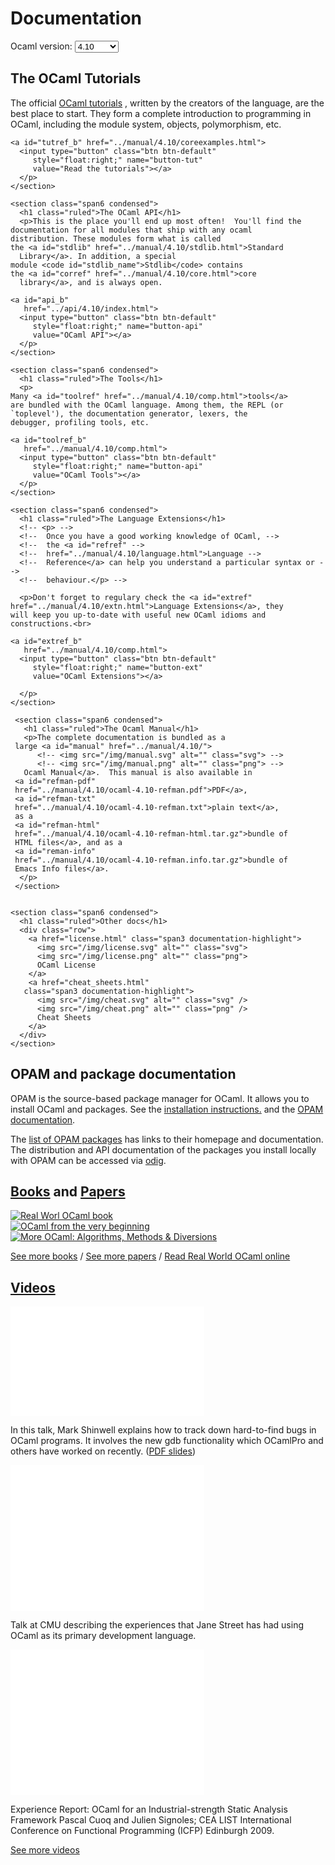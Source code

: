 <!-- ((! set title Docs !)) ((! set documentation !)) ((! set nobreadcrumb !)) -->

<script type="text/javascript">
  <!--
      function setVersion(version) {
      var list = document.getElementsByClassName("form-control");
      for (let item of list) {
      item.value = version;}
      
      // let ref = 'http://caml.inria.fr/pub/docs/manual-ocaml-' + version + '/language.html'
      // let link = document.getElementById("refref");
      // link.setAttribute("href", ref);
      
      ref = '../manual/' + version + '/extn.html';
      link = document.getElementById("extref");
      link.setAttribute("href", ref);
      link = document.getElementById("extref_b");
      link.setAttribute("href", ref);


      ref = '../manual/' + version;
      link = document.getElementById("manual");
      link.setAttribute("href", ref);
      
      ref = '../manual/' + version + '/core.html';
      link = document.getElementById("corref");
      link.setAttribute("href", ref);
      
      ref = '../manual/' + version + '/comp.html';
      link = document.getElementById("toolref");
      link.setAttribute("href", ref);
      link = document.getElementById("toolref_b");
      link.setAttribute("href", ref);
          
      ref = '../manual/' + version + '/coreexamples.html';
      link = document.getElementById("tutref");
      link.setAttribute("href", ref);
      link = document.getElementById("tutref_b");
      link.setAttribute("href", ref);
      
      ref = '../manual/' + version + '/stdlib.html';
      link = document.getElementById("stdlib");
      link.setAttribute("href", ref);

      ref = '../api/' + version + '/index.html';
      link = document.getElementById("api_b");
      link.setAttribute("href", ref);

      ref = '../manual/' + version + '/ocaml-' + version + '-refman.pdf';
      link = document.getElementById("refman-pdf");
      link.setAttribute("href", ref);

      ref = '../manual/' + version + '/ocaml-' + version + '-refman.txt';
      link = document.getElementById("refman-txt");
      link.setAttribute("href", ref);

      ref = '../manual/' + version + '/ocaml-' + version + '-refman-html.tar.gz';
      link = document.getElementById("refman-html");
      link.setAttribute("href", ref);

      ref = '../manual/' + version + '/ocaml-' + version + '-refman.info.tar.gz';
      link = document.getElementById("refman-info");
      link.setAttribute("href", ref);
          
      let stdlib = "Stdlib";
      if (parseFloat(version) < 4.08) { stdlib = "Pervasives"; }
      document.getElementById("stdlib_name").textContent=stdlib;
      }    
      
      function goTUT(){
      let version = document.Versions.selector.options[document.Versions.selector.selectedIndex].value;
      setVersion(version);
      }
      window.onload = goTUT;
      //-->
</script>
<div class="container">
  <h1>Documentation</h1>
  <div class="form-group">
	  <form name="Versions">
	    <label for="version-selector"
		   style="display:inline;">Ocaml version:</label>
	    <select class="form-control" id="version-selector" name="selector"
		    style="width: 10ex;vertical-align: baseline;"
		    onChange="goTUT()">
	      <option>4.10</option>
	      <option>4.09</option>
	      <option>4.08</option>
	      <option>4.07</option>
	      <option>4.06</option>
	      <option>4.05</option>
	      <option>4.04</option>
	      <option>4.03</option>
	      <option>4.02</option>
	      <option>4.01</option>
	    </select>
	  </form>
	</div>
  <div class="row">
    <section class="span6 condensed">
      <h1 class="ruled">The OCaml Tutorials</h1>
      <p>The official
	<a id="tutref"
	   href="../manual/4.10/coreexamples.html">OCaml tutorials</a> ,
	written by the creators of the language, are the best place to
	start. They form a complete introduction to programming in
	OCaml, including the module system, objects, polymorphism,
	etc.

	<a id="tutref_b" href="../manual/4.10/coreexamples.html">
	  <input type="button" class="btn btn-default"
		 style="float:right;" name="button-tut"
		 value="Read the tutorials"></a>
      </p>
    </section>

    <section class="span6 condensed">
      <h1 class="ruled">The OCaml API</h1>
      <p>This is the place you'll end up most often!  You'll find the
	documentation for all modules that ship with any ocaml
	distribution. These modules form what is called
	the <a id="stdlib" href="../manual/4.10/stdlib.html">Standard
	  Library</a>. In addition, a special
	module <code id="stdlib_name">Stdlib</code> contains
	the <a id="corref" href="../manual/4.10/core.html">core
	  library</a>, and is always open.
	
	<a id="api_b"
	   href="../api/4.10/index.html">
	  <input type="button" class="btn btn-default"
		 style="float:right;" name="button-api"
		 value="OCaml API"></a>
      </p>
    </section>
    
    <section class="span6 condensed">
      <h1 class="ruled">The Tools</h1>
      <p>
	Many <a id="toolref" href="../manual/4.10/comp.html">tools</a>
	are bundled with the OCaml language. Among them, the REPL (or
	`toplevel'), the documentation generator, lexers, the
	debugger, profiling tools, etc.

	<a id="toolref_b"
	   href="../manual/4.10/comp.html">
	  <input type="button" class="btn btn-default"
		 style="float:right;" name="button-api"
		 value="OCaml Tools"></a>
      </p>
    </section>
    
    <section class="span6 condensed">
      <h1 class="ruled">The Language Extensions</h1>
      <!-- <p> -->
      <!-- 	Once you have a good working knowledge of OCaml, -->
      <!-- 	the <a id="refref" -->
      <!-- 	href="../manual/4.10/language.html">Language -->
      <!-- 	Reference</a> can help you understand a particular syntax or -->
      <!-- 	behaviour.</p> -->

      <p>Don't forget to regulary check the <a id="extref"
	href="../manual/4.10/extn.html">Language Extensions</a>, they
	will keep you up-to-date with useful new OCaml idioms and
	constructions.<br>

	<a id="extref_b"
	   href="../manual/4.10/comp.html">
	  <input type="button" class="btn btn-default"
		 style="float:right;" name="button-ext"
		 value="OCaml Extensions"></a>

      </p>
    </section>

     <section class="span6 condensed">
       <h1 class="ruled">The Ocaml Manual</h1>
       <p>The complete documentation is bundled as a
	 large <a id="manual" href="../manual/4.10/">
          <!-- <img src="/img/manual.svg" alt="" class="svg"> -->
          <!-- <img src="/img/manual.png" alt="" class="png"> -->
	   Ocaml Manual</a>.  This manual is also available in
	 <a id="refman-pdf"
	 href="../manual/4.10/ocaml-4.10-refman.pdf">PDF</a>,
	 <a id="refman-txt"
	 href="../manual/4.10/ocaml-4.10-refman.txt">plain text</a>,
	 as a
	 <a id="refman-html"
	 href="../manual/4.10/ocaml-4.10-refman-html.tar.gz">bundle of
	 HTML files</a>, and as a
	 <a id="reman-info"
	 href="../manual/4.10/ocaml-4.10-refman.info.tar.gz">bundle of
	 Emacs Info files</a>.
      </p>
     </section>

     
    <section class="span6 condensed">
      <h1 class="ruled">Other docs</h1>
      <div class="row">
        <a href="license.html" class="span3 documentation-highlight">
          <img src="/img/license.svg" alt="" class="svg">
          <img src="/img/license.png" alt="" class="png">
          OCaml License
        </a>
        <a href="cheat_sheets.html"
	   class="span3 documentation-highlight">
          <img src="/img/cheat.svg" alt="" class="svg" />
          <img src="/img/cheat.png" alt="" class="png" />
          Cheat Sheets
        </a>
      </div>
    </section>
  </div>
  <div class="row">
    <section class="span6 condensed">
      <h1 class="ruled">OPAM and package documentation</h1>
      <p>OPAM is the source-based package manager for OCaml.
        It allows you to install OCaml and packages.
        See the <a href="install.html">installation
          instructions.</a> and the
        <a href="https://opam.ocaml.org/doc/">OPAM documentation</a>.
      </p>
      <p>The <a href="https://opam.ocaml.org/packages/">list of
          OPAM packages</a> has links to their homepage
        and documentation. The distribution and API documentation
        of the packages you install locally with OPAM can be accessed
        via <a href="http://erratique.ch/software/odig">odig</a>.
      </p>
    </section>
    <section class="span6 condensed">
      <h1 class="ruled"><a href="/learn/books.html">Books</a> and <a href="/docs/papers.html">Papers</a></h1>
      <div class="row">
        <div class="span2 documentation-book">
          <a href="https://realworldocaml.org">
            <img src="/img/real-world-ocaml.jpg" alt="Real Worl OCaml book">
          </a>
        </div>
        <div class="span2 documentation-book">
          <a href="http://ocaml-book.com">
            <img src="/img/OCaml_from_beginning.png" alt="OCaml from the very beginning">
          </a>
        </div>
        <div class="span2 documentation-book">
          <a href="http://ocaml-book.com/more-ocaml-algorithms-methods-diversions/">
            <img src="/img/more-ocaml-300-376.png" alt="More OCaml: Algorithms, Methods &amp; Diversions">
          </a>
        </div>
      </div>
      <footer>
        <p><a href="/learn/books.html">See more books</a> / <a href="/docs/papers.html">See more papers</a> / <a href="https://realworldocaml.org">Read Real World OCaml online</a></p>
      </footer>
    </section>
  </div>
  <div class="row">
    <section class="span12 condensed">
      <h1 class="ruled"><a href="/community/media.html">Videos</a></h1>
      <div class="row">
        <div class="span4">
          <p class="documentation-video">
	    <iframe width="310" height="175" src="//www.youtube.com/embed/NF2WpWnB-nk?feature=player_detailpage" frameborder="0" allowfullscreen></iframe>
          </p>
          <p>In this talk, Mark Shinwell explains how to
            track down hard-to-find bugs in OCaml programs.
	    It involves the new gdb functionality
	    which OCamlPro and others have worked on recently.
	    (<a href="http://oud.ocaml.org/2012/slides/oud2012-paper5-slides.pdf"
                >PDF slides</a>)</p>
        </div>
        <div class="span4">
          <p class="documentation-video">
            <iframe src="//player.vimeo.com/video/14317442?portrait=0&amp;color=ff9933" width="310" height="233" frameborder="0" webkitallowfullscreen mozallowfullscreen allowfullscreen></iframe>
          </p>
          <p>Talk at CMU describing the experiences that Jane Street has had using OCaml as its primary development language.</p>
        </div>
        <div class="span4">
          <p class="documentation-video">
            <iframe src="//player.vimeo.com/video/6652523?portrait=0&amp;color=ff9933" width="310" height="233" frameborder="0" webkitallowfullscreen mozallowfullscreen allowfullscreen></iframe>
          </p>
          <p>Experience Report: OCaml for an Industrial-strength Static Analysis Framework 
            Pascal Cuoq and Julien Signoles; CEA LIST
            International Conference on Functional Programming (ICFP) Edinburgh 2009.</p>
        </div>
      </div>
      <footer>
        <p><a href="/community/media.html">See more videos</a></p>
      </footer>
    </section>
  </div>
</div>
